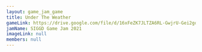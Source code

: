 ```yaml
---
layout: game_jam_game
title: Under The Weather
gameLink: https://drive.google.com/file/d/16xFeZK7JLTZA6RL-GwjrU-Gei2gqsqfH/view?usp=sharing
jamName: SIGGD Game Jam 2021
imageLink: null
members: null
---
```

<!--Put description here:-->
